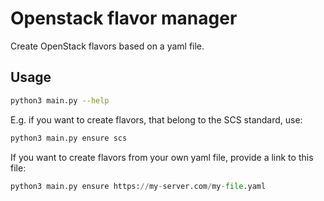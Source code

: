 # Openstack flavor manager

Create OpenStack flavors based on a yaml file.

## Usage

```sh
python3 main.py --help
```

E.g. if you want to create flavors, that belong to the SCS standard, use:

```py
python3 main.py ensure scs
```

If you want to create flavors from your own yaml file, provide a link to this file:

```py
python3 main.py ensure https://my-server.com/my-file.yaml
```

